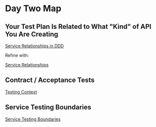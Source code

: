 # Day Two Map

## Your Test Plan Is Related to What "Kind" of API You Are Creating

[Service Relationships in DDD](./dddpartnerships.excalidraw)

Refine with:

[Service Relationships](./service-relationships.excalidraw)

## Contract / Acceptance Tests

[Testing Context](./testing-context.excalidraw)

## Service Testing Boundaries

[Service Testing Boundaries](./Services%20Testing%20Boundaries.excalidraw)

